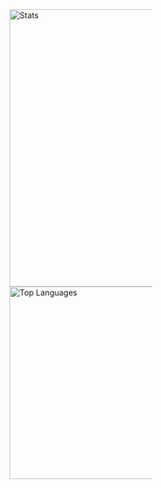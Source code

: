 <div>
    <picture>
<source 
  srcset="https://github-readme-stats.vercel.app/api?username=FrederikRogalski&count_private=true&hide_border=true&show_icons=true&count_private=true&include_all_commits=true&bg_color=0d1117ff&theme=dark"
  media="(prefers-color-scheme: dark)"
/>
<source
  srcset="https://github-readme-stats.vercel.app/api?username=FrederikRogalski&count_private=true&hide_border=true&show_icons=true&count_private=true&include_all_commits=true"
  media="(prefers-color-scheme: light), (prefers-color-scheme: no-preference)"
/>
<img src="https://github-readme-stats.vercel.app/api?username=FrederikRogalski&count_private=true&hide_border=true&show_icons=true&count_private=true&include_all_commits=true" alt="Stats" width="490" style="max-width:50%">
</picture>
    
<picture>
<source 
  srcset="https://github-readme-stats.vercel.app/api/top-langs/?username=FrederikRogalski&count_private=true&hide_border=true&exclude_repo=MatterelloMV&langs_count=10&layout=compact&bg_color=0d1117ff&theme=dark"
  media="(prefers-color-scheme: dark)"
/>
<source
  srcset="https://github-readme-stats.vercel.app/api/top-langs/?username=FrederikRogalski&hide=jupyter%20notebook&count_private=true&hide_border=true&exclude_repo=MatterelloMV&langs_count=10&layout=compact"
  media="(prefers-color-scheme: light), (prefers-color-scheme: no-preference)"
/>
<img src="https://github-readme-stats.vercel.app/api/top-langs/?username=FrederikRogalski&hide=jupyter%20notebook&count_private=true&hide_border=true&exclude_repo=MatterelloMV&langs_count=10&layout=compact" alt="Top Languages"width="340" style="max-width:50%">
</picture>
</div>
